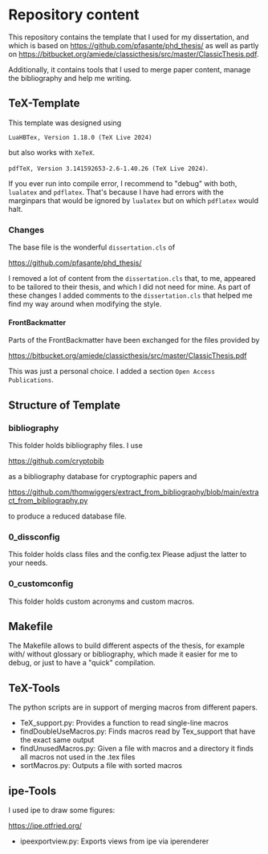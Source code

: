 <!-- Author: Marcel Tiepelt -->
<!-- Source: https://github.com/mtiepelt/dissertation -->
<!-- Version 0.9 -->

# Repository content

This repository contains the template that I used for my dissertation, 
and which is based on https://github.com/pfasante/phd_thesis/ as well as partly on https://bitbucket.org/amiede/classicthesis/src/master/ClassicThesis.pdf. 

Additionally, it contains tools that I used to merge paper content, manage the bibliography and help me writing. 

## TeX-Template

This template was designed using 

`LuaHBTex, Version 1.18.0 (TeX Live 2024)`

but also works with `XeTeX`. 

`pdfTeX, Version 3.141592653-2.6-1.40.26 (TeX Live 2024)`. 

If you ever run into compile error, I recommend to "debug" with both, `lualatex` and `pdflatex`. That's because I have had errors with the marginpars that would be ignored by `lualatex` but on which `pdflatex` would halt. 

### Changes 

The base file is the wonderful `dissertation.cls` of 

https://github.com/pfasante/phd_thesis/

I removed a lot of content from the `dissertation.cls` that, to me, appeared to be tailored to their thesis, and which I did not need for mine. As part of these changes I added comments to the `dissertation.cls` that helped me find my way around when modifying the style. 

#### FrontBackmatter

Parts of the FrontBackmatter have been exchanged for the files provided by 

https://bitbucket.org/amiede/classicthesis/src/master/ClassicThesis.pdf

This was just a personal choice. I added a section `Open Access Publications`. 

## Structure of Template

### bibliography

This folder holds bibliography files. I use 

https://github.com/cryptobib 

as a bibliography database for cryptographic papers and 

https://github.com/thomwiggers/extract_from_bibliography/blob/main/extract_from_bibliography.py

to produce a reduced database file.

### 0_dissconfig 

This folder holds class files and the config.tex Please adjust the latter to your needs. 

### 0_customconfig
 
This folder holds custom acronyms and custom macros.

## Makefile 

The Makefile allows to build different aspects of the thesis, for example with/ without glossary or bibliography, which made it easier for me to debug, or just to have a "quick" compilation.  

## TeX-Tools 

The python scripts are in support of merging macros from different papers. 

* TeX_support.py: Provides a function to read single-line macros
* findDoubleUseMacros.py: Finds macros read by Tex_support that have the exact same output
* findUnusedMacros.py: Given a file with macros and a directory it finds all macros not used in the .tex files
* sortMacros.py: Outputs a file with sorted macros 

## ipe-Tools

I used ipe to draw some figures:

https://ipe.otfried.org/

* ipeexportview.py: Exports views from ipe via iperenderer